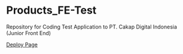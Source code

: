 # Products_FE-Test
Repository for Coding Test Application to PT. Cakap Digital Indonesia (Junior Front End)


[Deploy Page](https://fe-test-junior.vercel.app/dashboard)

